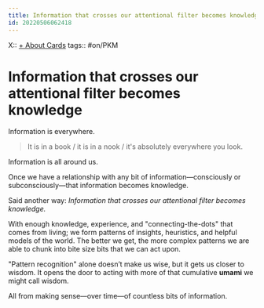 ```yaml
---
title: Information that crosses our attentional filter becomes knowledge
id: 20220506062418
---
```

X:: [+ About Cards]([[20220923162426]])
tags:: #on/PKM 

# Information that crosses our attentional filter becomes knowledge
Information is everywhere. 

> It is in a book / it is in a nook / it's absolutely everywhere you look. 

Information is all around us. 

Once we have a relationship with any bit of information—consciously or subconsciously—that information becomes knowledge.

Said another way: *Information that crosses our attentional filter becomes knowledge.*

With enough knowledge, experience, and "connecting-the-dots" that comes from living; we form patterns of insights, heuristics, and helpful models of the world. The better we get, the more complex patterns we are able to chunk into bite size bits that we can act upon. 

"Pattern recognition" alone doesn’t make us wise, but it gets us closer to wisdom. It opens the door to acting with more of that cumulative **umami** we might call wisdom.

All from making sense—over time—of countless bits of information.